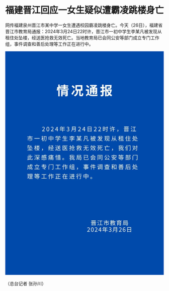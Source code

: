 # 福建晋江回应一女生疑似遭霸凌跳楼身亡

网传福建泉州晋江市某中学一女生遭遇校园霸凌跳楼身亡。今天（26日），福建省晋江市教育局通报：2024年3月24日22时许，晋江市一初中学生李某凡被发现从租住处坠楼，经送医抢救无效死亡。当地教育局已会同公安等部门成立专门工作组，事件调查和善后处理等工作正在进行中。

![72ff7d9487274632a63049f34c2af9a4.jpg](https://raw.githubusercontent.com/qqhsx/qqnews_image/main/2024/03/26/福建晋江回应一女生疑似遭霸凌跳楼身亡/72ff7d9487274632a63049f34c2af9a4.jpg)

（总台记者 张孙川）

